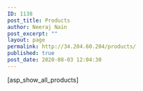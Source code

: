 ```yaml
---
ID: 1138
post_title: Products
author: Neeraj Nain
post_excerpt: ""
layout: page
permalink: http://34.204.60.204/products/
published: true
post_date: 2020-08-03 12:04:30
---
```

[asp_show_all_products]